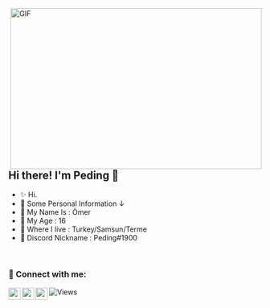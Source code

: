 <img align="right" alt="GIF" src="https://github.com/abhisheknaiidu/abhisheknaiidu/blob/master/code.gif?raw=true" width="500" height="320" />


## Hi there! I'm __Peding__ 👋
- ✨ Hi.
- 📌 Some Personal Information ↓
- 🌷 My Name Is : Ömer
- 💜 My Age : 16
- 💎 Where I live : Turkey/Samsun/Terme
- 🌙 Discord Nickname : Peding#1900

<br />


### 📩 Connect with me:

[<img align="left" height="24" width="24" src="https://cdn.jsdelivr.net/npm/simple-icons@v4/icons/instagram.svg" />](https://www.instagram.com/peding.55/)
[<img align="left" height="24" width="24" src="https://github.com/simple-icons/simple-icons/blob/develop/icons/discord.svg" />](https://discord.gg/hwgjPUeRBu)
[<img align="left" height="24" width="24" src="https://cdn.jsdelivr.net/npm/simple-icons@v4/icons/gmail.svg" />](https://mail.google.com/mail/u/0/#inbox)



![Views](https://visitor-badge.glitch.me/badge?page_id=page.id)

